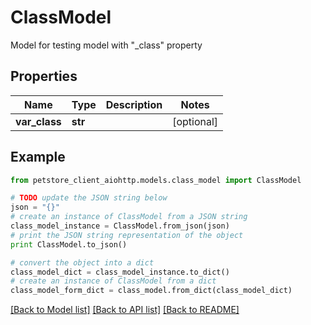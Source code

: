 # ClassModel

Model for testing model with \"_class\" property

## Properties

Name | Type | Description | Notes
------------ | ------------- | ------------- | -------------
**var_class** | **str** |  | [optional] 

## Example

```python
from petstore_client_aiohttp.models.class_model import ClassModel

# TODO update the JSON string below
json = "{}"
# create an instance of ClassModel from a JSON string
class_model_instance = ClassModel.from_json(json)
# print the JSON string representation of the object
print ClassModel.to_json()

# convert the object into a dict
class_model_dict = class_model_instance.to_dict()
# create an instance of ClassModel from a dict
class_model_form_dict = class_model.from_dict(class_model_dict)
```
[[Back to Model list]](../README.md#documentation-for-models) [[Back to API list]](../README.md#documentation-for-api-endpoints) [[Back to README]](../README.md)


